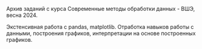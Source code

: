 Архив заданий с курса Современные методы обработки данных - ВШЭ, весна 2024.

Экстенсивная работа с pandas, matplotlib. Отработка навыков работы с данными, построения графиков, интерпретации на основе построенных графиков.

